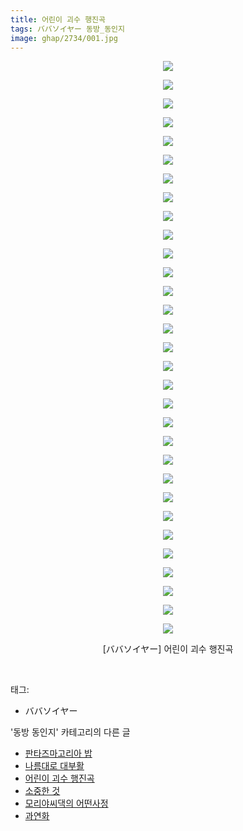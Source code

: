```yaml
---
title: 어린이 괴수 행진곡
tags: ババソイヤー 동방_동인지
image: ghap/2734/001.jpg
---
```

<div class="article">
<p style="text-align: center; clear: none; float: none;"><img src="{{ site.nasurl }}/ghap/2734/001.jpg"/></p>
<p style="text-align: center; clear: none; float: none;"><img src="{{ site.nasurl }}/ghap/2734/002.jpg"/></p>
<p style="text-align: center; clear: none; float: none;"><img src="{{ site.nasurl }}/ghap/2734/003.jpg"/></p>
<p style="text-align: center; clear: none; float: none;"><img src="{{ site.nasurl }}/ghap/2734/004.jpg"/></p>
<p style="text-align: center; clear: none; float: none;"><img src="{{ site.nasurl }}/ghap/2734/005.jpg"/></p>
<p style="text-align: center; clear: none; float: none;"><img src="{{ site.nasurl }}/ghap/2734/006.jpg"/></p>
<p style="text-align: center; clear: none; float: none;"><img src="{{ site.nasurl }}/ghap/2734/007.jpg"/></p>
<p style="text-align: center; clear: none; float: none;"><img src="{{ site.nasurl }}/ghap/2734/008.jpg"/></p>
<p style="text-align: center; clear: none; float: none;"><img src="{{ site.nasurl }}/ghap/2734/009.jpg"/></p>
<p style="text-align: center; clear: none; float: none;"><img src="{{ site.nasurl }}/ghap/2734/010.jpg"/></p>
<p style="text-align: center; clear: none; float: none;"><img src="{{ site.nasurl }}/ghap/2734/011.jpg"/></p>
<p style="text-align: center; clear: none; float: none;"><img src="{{ site.nasurl }}/ghap/2734/012.jpg"/></p>
<p style="text-align: center; clear: none; float: none;"><img src="{{ site.nasurl }}/ghap/2734/013.jpg"/></p>
<p style="text-align: center; clear: none; float: none;"><img src="{{ site.nasurl }}/ghap/2734/014.jpg"/></p>
<p style="text-align: center; clear: none; float: none;"><img src="{{ site.nasurl }}/ghap/2734/015.jpg"/></p>
<p style="text-align: center; clear: none; float: none;"><img src="{{ site.nasurl }}/ghap/2734/016.jpg"/></p>
<p style="text-align: center; clear: none; float: none;"><img src="{{ site.nasurl }}/ghap/2734/017.jpg"/></p>
<p style="text-align: center; clear: none; float: none;"><img src="{{ site.nasurl }}/ghap/2734/018.jpg"/></p>
<p style="text-align: center; clear: none; float: none;"><img src="{{ site.nasurl }}/ghap/2734/019.jpg"/></p>
<p style="text-align: center; clear: none; float: none;"><img src="{{ site.nasurl }}/ghap/2734/020.jpg"/></p>
<p style="text-align: center; clear: none; float: none;"><img src="{{ site.nasurl }}/ghap/2734/021.jpg"/></p>
<p style="text-align: center; clear: none; float: none;"><img src="{{ site.nasurl }}/ghap/2734/022.jpg"/></p>
<p style="text-align: center; clear: none; float: none;"><img src="{{ site.nasurl }}/ghap/2734/023.jpg"/></p>
<p style="text-align: center; clear: none; float: none;"><img src="{{ site.nasurl }}/ghap/2734/024.jpg"/></p>
<p style="text-align: center; clear: none; float: none;"><img src="{{ site.nasurl }}/ghap/2734/025.jpg"/></p>
<p style="text-align: center; clear: none; float: none;"><img src="{{ site.nasurl }}/ghap/2734/026.jpg"/></p>
<p style="text-align: center; clear: none; float: none;"><img src="{{ site.nasurl }}/ghap/2734/027.jpg"/></p>
<p style="text-align: center; clear: none; float: none;"><img src="{{ site.nasurl }}/ghap/2734/028.jpg"/></p>
<p style="text-align: center; clear: none; float: none;"><img src="{{ site.nasurl }}/ghap/2734/029.jpg"/></p>
<p style="text-align: center; clear: none; float: none;"><img src="{{ site.nasurl }}/ghap/2734/030.jpg"/></p>
<p style="text-align: center; clear: none; float: none;"><img src="{{ site.nasurl }}/ghap/2734/031.jpg"/></p>
<p style="text-align: center; clear: none; float: none;">[ババソイヤー] 어린이 괴수 행진곡</p>
<p><br/></p>
</div><div class="tagTrail">
<p>태그: </p>
<ul>
<li>ババソイヤー</li>
</ul>
</div><div class="another">
<p>'동방 동인지' 카테고리의 다른 글</p>
<ul>
<li><a href="/2016-11-24-ghap_2736">판타즈마고리아 밥</a></li>
<li><a href="/2016-11-24-ghap_2735">나름대로 대부활</a></li>
<li><a href="/2016-11-24-ghap_2734">어린이 괴수 행진곡</a></li>
<li><a href="/2016-11-24-ghap_2733">소중한 것</a></li>
<li><a href="/2016-11-24-ghap_2732">모리야씨댁의 어떤사정</a></li>
<li><a href="/2016-11-24-ghap_2731">과연화</a></li>
</ul>
</div><div class="cb_module cb_fluid">
<div class="cb_wrt cb_profile">
</div><!-- commentList close -->
</div>